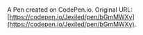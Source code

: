 # 

A Pen created on CodePen.io. Original URL: [https://codepen.io/Jexiled/pen/bGmMWXy](https://codepen.io/Jexiled/pen/bGmMWXy).

